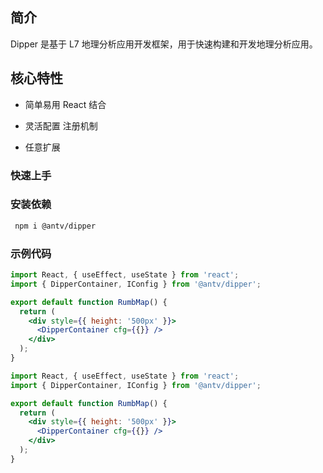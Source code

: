 ## 简介

Dipper 是基于 L7 地理分析应用开发框架，用于快速构建和开发地理分析应用。

## 核心特性

- 简单易用 React 结合

- 灵活配置 注册机制

- 任意扩展

### 快速上手

### 安装依赖

```bash
 npm i @antv/dipper
```

### 示例代码

```jsx pure
import React, { useEffect, useState } from 'react';
import { DipperContainer, IConfig } from '@antv/dipper';

export default function RumbMap() {
  return (
    <div style={{ height: '500px' }}>
      <DipperContainer cfg={{}} />
    </div>
  );
}
```

```jsx
import React, { useEffect, useState } from 'react';
import { DipperContainer, IConfig } from '@antv/dipper';

export default function RumbMap() {
  return (
    <div style={{ height: '500px' }}>
      <DipperContainer cfg={{}} />
    </div>
  );
}
```
